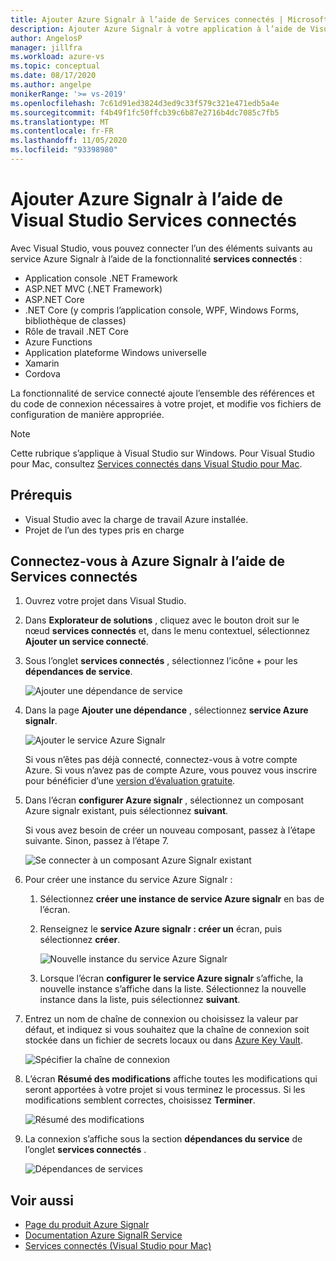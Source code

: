 ```yaml
---
title: Ajouter Azure Signalr à l’aide de Services connectés | Microsoft Docs
description: Ajouter Azure Signalr à votre application à l’aide de Visual Studio pour ajouter un service connecté
author: AngelosP
manager: jillfra
ms.workload: azure-vs
ms.topic: conceptual
ms.date: 08/17/2020
ms.author: angelpe
monikerRange: '>= vs-2019'
ms.openlocfilehash: 7c61d91ed3824d3ed9c33f579c321e471edb5a4e
ms.sourcegitcommit: f4b49f1fc50ffcb39c6b87e2716b4dc7085c7fb5
ms.translationtype: MT
ms.contentlocale: fr-FR
ms.lasthandoff: 11/05/2020
ms.locfileid: "93398980"
---
```

# <a name="add-azure-signalr-by-using-visual-studio-connected-services"></a>Ajouter Azure Signalr à l’aide de Visual Studio Services connectés

Avec Visual Studio, vous pouvez connecter l’un des éléments suivants au service Azure Signalr à l’aide de la fonctionnalité **services connectés** :

- Application console .NET Framework
- ASP.NET MVC (.NET Framework) 
- ASP.NET Core
- .NET Core (y compris l’application console, WPF, Windows Forms, bibliothèque de classes)
- Rôle de travail .NET Core
- Azure Functions
- Application plateforme Windows universelle
- Xamarin
- Cordova

La fonctionnalité de service connecté ajoute l’ensemble des références et du code de connexion nécessaires à votre projet, et modifie vos fichiers de configuration de manière appropriée.

> [!NOTE]
> Cette rubrique s’applique à Visual Studio sur Windows. Pour Visual Studio pour Mac, consultez [Services connectés dans Visual Studio pour Mac](/visualstudio/mac/connected-services).
## <a name="prerequisites"></a>Prérequis

- Visual Studio avec la charge de travail Azure installée.
- Projet de l’un des types pris en charge

## <a name="connect-to-azure-signalr-using-connected-services"></a>Connectez-vous à Azure Signalr à l’aide de Services connectés

1. Ouvrez votre projet dans Visual Studio.

1. Dans **Explorateur de solutions** , cliquez avec le bouton droit sur le nœud **services connectés** et, dans le menu contextuel, sélectionnez **Ajouter un service connecté**.

1. Sous l’onglet **services connectés** , sélectionnez l’icône + pour les **dépendances de service**.

    ![Ajouter une dépendance de service](./media/vs-azure-tools-connected-services-storage/vs-2019/connected-services-tab.png)

1. Dans la page **Ajouter une dépendance** , sélectionnez **service Azure signalr**.

    ![Ajouter le service Azure Signalr](./media/azure-signalr-add-connected-service/add-signalr-service.png)

    Si vous n’êtes pas déjà connecté, connectez-vous à votre compte Azure. Si vous n’avez pas de compte Azure, vous pouvez vous inscrire pour bénéficier d’une [version d’évaluation gratuite](https://azure.microsoft.com/account/free).

1. Dans l’écran **configurer Azure signalr** , sélectionnez un composant Azure signalr existant, puis sélectionnez **suivant**.

    Si vous avez besoin de créer un nouveau composant, passez à l’étape suivante. Sinon, passez à l’étape 7.

    ![Se connecter à un composant Azure Signalr existant](./media/azure-signalr-add-connected-service/created-signalr.png)

1. Pour créer une instance du service Azure Signalr :

   1. Sélectionnez **créer une instance de service Azure signalr** en bas de l’écran.

   1. Renseignez le **service Azure signalr : créer un** écran, puis sélectionnez **créer**.

       ![Nouvelle instance du service Azure Signalr](./media/azure-signalr-add-connected-service/create-new-signalr.png)

   1. Lorsque l’écran **configurer le service Azure signalr** s’affiche, la nouvelle instance s’affiche dans la liste. Sélectionnez la nouvelle instance dans la liste, puis sélectionnez **suivant**.

1. Entrez un nom de chaîne de connexion ou choisissez la valeur par défaut, et indiquez si vous souhaitez que la chaîne de connexion soit stockée dans un fichier de secrets locaux ou dans [Azure Key Vault](/azure/key-vault).

   ![Spécifier la chaîne de connexion](./media/azure-signalr-add-connected-service/connection-string.png)

1. L’écran **Résumé des modifications** affiche toutes les modifications qui seront apportées à votre projet si vous terminez le processus. Si les modifications semblent correctes, choisissez **Terminer**.

   ![Résumé des modifications](./media/azure-signalr-add-connected-service/summary-of-changes.png)

1. La connexion s’affiche sous la section **dépendances du service** de l’onglet **services connectés** .

   ![Dépendances de services](./media/azure-signalr-add-connected-service/service-dependencies-after.png)

## <a name="see-also"></a>Voir aussi

- [Page du produit Azure Signalr](https://azure.microsoft.com/services/signalr-service/)
- [Documentation Azure SignalR Service](/azure/azure-signalr)
- [Services connectés (Visual Studio pour Mac)](/visualstudio/mac/connected-services)
